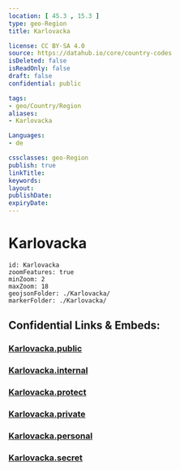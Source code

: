 ```yaml
---
location: [ 45.3 , 15.3 ] 
type: geo-Region
title: Karlovacka

license: CC BY-SA 4.0
source: https://datahub.io/core/country-codes
isDeleted: false
isReadOnly: false
draft: false
confidential: public

tags:
- geo/Country/Region
aliases:
- Karlovacka

Languages:
- de

cssclasses: geo-Region
publish: true
linkTitle: 
keywords: 
layout: 
publishDate: 
expiryDate: 
---
```


# Karlovacka

```leaflet
id: Karlovacka
zoomFeatures: true 
minZoom: 2 
maxZoom: 18
geojsonFolder: ./Karlovacka/
markerFolder: ./Karlovacka/
```


## Confidential Links & Embeds: 

### [Karlovacka.public](/_public/\Earth\Continent\Europe\Europe~Central\Croatia\CountiesKarlovacka.public.md) 

### [Karlovacka.internal](/_internal/\Earth\Continent\Europe\Europe~Central\Croatia\CountiesKarlovacka.internal.md) 

### [Karlovacka.protect](/_protect/\Earth\Continent\Europe\Europe~Central\Croatia\CountiesKarlovacka.protect.md) 

### [Karlovacka.private](/_private/\Earth\Continent\Europe\Europe~Central\Croatia\CountiesKarlovacka.private.md) 

### [Karlovacka.personal](/_personal/\Earth\Continent\Europe\Europe~Central\Croatia\CountiesKarlovacka.personal.md) 

### [Karlovacka.secret](/_secret/\Earth\Continent\Europe\Europe~Central\Croatia\CountiesKarlovacka.secret.md)

